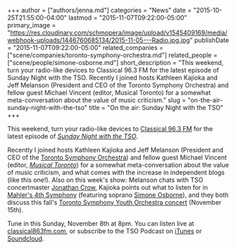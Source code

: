 +++
author = ["authors/jenna.md"]
categories = "News"
date = "2015-10-25T21:55:00-04:00"
lastmod = "2015-11-07T09:22:00-05:00"
primary_image = "https://res.cloudinary.com/schmopera/image/upload/v1545409169/media/webhook-uploads/1446760685134/2015-11-05---Radio.jpg.jpg"
publishDate = "2015-11-07T09:22:00-05:00"
related_companies = ["scene/companies/toronto-symphony-orchestra.md"]
related_people = ["scene/people/simone-osborne.md"]
short_description = "This weekend, turn your radio-like devices to Classical 96.3 FM for the latest episode of Sunday Night with the TSO. Recently I joined hosts Kathleen Kajioka and Jeff Melanson (President and CEO of the Toronto Symphony Orchestra) and fellow guest Michael Vincent (editor, Musical Toronto) for a somewhat meta-conversation about the value of music criticism."
slug = "on-the-air-sunday-night-with-the-tso"
title = "On the air: Sunday Night with the TSO"
+++

This weekend, turn your radio-like devices to [Classical 96.3 FM](http://www.classical963fm.com/) for the latest episode of [*Sunday Night with the TSO*](http://www.classical963fm.com/shows/sunday-night-with-the-tso/). 

Recently I joined hosts Kathleen Kajioka and Jeff Melanson (President and CEO of the [Toronto Symphony Orchestra](/scene/companies/toronto-symphony-orchestra/)) and fellow guest Michael Vincent (editor, [*Musical Toronto*](http://www.musicaltoronto.org/mt-staff-and-writers/)) for a somewhat meta-conversation about the value of music criticism, and what comes with the increase in independent blogs (like this one!). Also on this week's show: Melanson chats with TSO concertmaster [Jonathan Crow](http://www.tso.ca/en-ca/About-the-TSO/Members-of-the-Orchestra/Musician/Jonathan-Crow.aspx), Kajioka points out what to listen for in [Mahler's 4th Symphony](http://www.tso.ca/en-ca/concerts-and-tickets/2015-2016-Season/EventDetails/Mahler-Symphony-4.aspx) (featuring soprano [Simone Osborne](/scene/people/simone-osborne/)), and they both discuss this fall's [Toronto Symphony Youth Orchestra concert](http://www.tso.ca/en-ca/concerts-and-tickets/2015-2016-Season/EventDetails/Toronto-Symphony-Youth-Orchestra-Fall-Concert.aspx) (November 15th).    

Tune in this Sunday, November 8th at 8pm. You can listen live at [classical863fm.com](http://www.classical963fm.com/), or subscribe to the TSO Podcast on [iTunes](https://itunes.apple.com/ca/podcast/the-tso-podcast/id982016112?mt=2) or [Soundcloud](https://soundcloud.com/torontosymphony).
